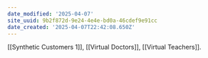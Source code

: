 ```yaml
---
date_modified: '2025-04-07'
site_uuid: 9b2f872d-9e24-4e4e-bd0a-46cdef9e91cc
date_created: '2025-04-07T22:42:08.650Z'
---
```




[[Synthetic Customers 1]], [[Virtual Doctors]], [[Virtual Teachers]].